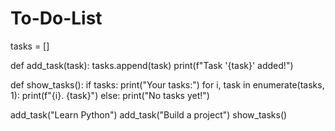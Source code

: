 # To-Do-List

tasks = []

def add_task(task):
    tasks.append(task)
    print(f"Task '{task}' added!")

def show_tasks():
    if tasks:
        print("Your tasks:")
        for i, task in enumerate(tasks, 1):
            print(f"{i}. {task}")
    else:
        print("No tasks yet!")

add_task("Learn Python")
add_task("Build a project")
show_tasks()
